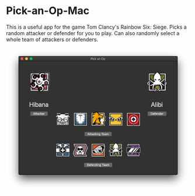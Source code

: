 # Pick-an-Op-Mac
This is a useful app for the game Tom Clancy's Rainbow Six: Siege. Picks a random attacker or defender for you to play. Can also randomly select a whole team of attackers or defenders.

![](https://github.com/j-kry/Pick-an-Op-Mac/blob/master/Pick%20an%20Op%20Mac/Assets.xcassets/Screenshot.imageset/Screenshot.png)
